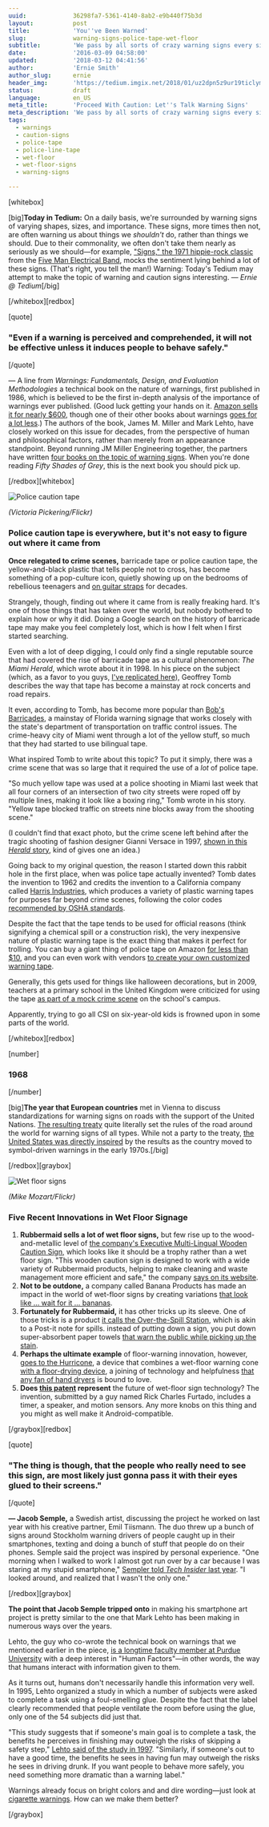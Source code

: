 ```yaml
---
uuid:             36298fa7-5361-4140-8ab2-e9b440f75b3d
layout:           post
title:            'You''ve Been Warned'
slug:             warning-signs-police-tape-wet-floor
subtitle:         'We pass by all sorts of crazy warning signs every single day—including police tape, wet floor signs, and crazy road warnings. But do they actually connect?'
date:             '2016-03-09 04:58:00'
updated:          '2018-03-12 04:41:56'
author:           'Ernie Smith'
author_slug:      ernie
header_img:       'https://tedium.imgix.net/2018/01/uz2dpn5z9ur19ticlymf.gif'
status:           draft
language:         en_US
meta_title:       'Proceed With Caution: Let''s Talk Warning Signs'
meta_description: 'We pass by all sorts of crazy warning signs every single day—including police tape, wet floor signs, and crazy road warnings. But do they actually connect?'
tags:
  - warnings
  - caution-signs
  - police-tape
  - police-line-tape
  - wet-floor
  - wet-floor-signs
  - warning-signs

---
```


[whitebox]

[big]**Today in Tedium:** On a daily basis, we're surrounded by warning signs of varying shapes, sizes, and importance. These signs, more times then not, are often warning us about things we *shouldn't* do, rather than things we should. Due to their commonality, we often don't take them nearly as seriously as we should—for example, ["Signs," the 1971 hippie-rock classic](https://www.youtube.com/watch?v=uYsBDmqJfjQ) from the [Five Man Electrical Band](http://amzn.to/220H4QR), mocks the sentiment lying behind a lot of these signs. (That's right, you tell the man!) Warning: Today's Tedium may attempt to make the topic of warning and caution signs interesting. *— Ernie @ Tedium*[/big]

[/whitebox][redbox]

[quote]
### "Even if a warning is perceived and comprehended, it will not be effective unless it induces people to behave safely."
[/quote]

— A line from *Warnings: Fundamentals, Design, and Evaluation Methodologies* a technical book on the nature of warnings, first published in 1986, which is believed to be the first in-depth analysis of the importance of warnings ever published. (Good luck getting your hands on it. [Amazon sells it for nearly $600](http://amzn.to/1TJ8dXm), though one of their other books about warnings [goes for a lot less](http://www.amazon.com/Instructions-Warnings-Bibliography-James-Miller/dp/0940537060/ref=sr_1_1?s=books&ie=UTF8&qid=1457478138&sr=1-1&keywords=Warnings+and+Safety+Instructions+annotated).) The authors of the book, James M. Miller and Mark Lehto, have closely worked on this issue for decades, from the perspective of human and philosophical factors, rather than merely from an appearance standpoint. Beyond running JM Miller Engineering together, the partners have written [four books on the topic of warning signs](http://www.millerengineering.com/?page_id=124). When you're done reading *Fifty Shades of Grey*, this is the next book you should pick up.

[/redbox][whitebox]

![Police caution tape](https://tedium.imgix.net/2018/01/rjmm1ljrtjj8dvddzlng.jpg)

*(Victoria Pickering/Flickr)*

### Police caution tape is everywhere, but it's not easy to figure out where it came from

**Once relegated to crime scenes,** barricade tape or police caution tape, the yellow-and-black plastic that tells people not to cross, has become something of a pop-culture icon, quietly showing up on the bedrooms of rebellious teenagers and [on guitar straps](http://amzn.to/1nuYrcV) for decades.

Strangely, though, finding out where it came from is really freaking hard. It's one of those things that has taken over the world, but nobody bothered to explain how or why it did. Doing a Google search on the history of barricade tape may make you feel completely lost, which is how I felt when I first started searching.

Even with a lot of deep digging, I could only find a single reputable source that had covered the rise of barricade tape as a cultural phenomenon: *The Miami Herald*, which wrote about it in 1998. In his piece on the subject (which, as a favor to you guys, [I've replicated here](https://www.dropbox.com/s/ks5bmwa3g3lz7wl/Stop%20On%20Yellow-%20Miles%20of%20Plastic%20Tape%20Wrap%20Crime%20Scenes.md?dl=0)), Geoffrey Tomb describes the way that tape has become a mainstay at rock concerts and road repairs.

It even, according to Tomb, has become more popular than [Bob's Barricades](http://www.bobsbarricades.com/), a mainstay of Florida warning signage that works closely with the state's department of transportation on traffic control issues. The crime-heavy city of Miami went through a lot of the yellow stuff, so much that they had started to use bilingual tape.

What inspired Tomb to write about this topic? To put it simply, there was a crime scene that was so large that it required the use of a *lot* of police tape.

"So much yellow tape was used at a police shooting in Miami last week that all four corners of an intersection of two city streets were roped off by multiple lines, making it look like a boxing ring," Tomb wrote in his story. "Yellow tape blocked traffic on streets nine blocks away from the shooting scene."

(I couldn't find that exact photo, but the crime scene left behind after the tragic shooting of fashion designer Gianni Versace in 1997, [shown in this *Herald* story](http://www.miamiherald.com/news/local/crime/article24594577.html), kind of gives one an idea.)

Going back to my original question, the reason I started down this rabbit hole in the first place, when was police tape actually invented? Tomb dates the invention to 1962 and credits the invention to a California company called [Harris Industries](http://www.harrisind.com/index.html), which produces a variety of plastic warning tapes for purposes far beyond crime scenes, following the color codes [recommended by OSHA standards](https://www.osha.gov/pls/oshaweb/owadisp.show_document?p_table=STANDARDS&p_id=9793).

Despite the fact that the tape tends to be used for official reasons (think signifying a chemical spill or a construction risk), the very inexpensive nature of plastic warning tape is the exact thing that makes it perfect for trolling. You can buy a giant thing of police tape on Amazon [for less than $10](http://amzn.to/1RQB48r), and you can even work with vendors [to create your own customized warning tape](http://www.customcautiontape.com/).

Generally, this gets used for things like halloween decorations, but in 2009, teachers at a primary school in the United Kingdom were criticized for using the tape [as part of a mock crime scene](http://www.telegraph.co.uk/news/uknews/crime/6537507/Teachers-condemned-for-staging-mock-crime-scene.html) on the school's campus.

Apparently, trying to go all CSI on six-year-old kids is frowned upon in some parts of the world.

[/whitebox][redbox]

[number]
### 1968
[/number]

[big]**The year that European countries** met in Vienna to discuss standardizations for warning signs on roads with the support of the United Nations. [The resulting treaty](http://www.unece.org/fileadmin/DAM/trans/conventn/signalse.pdf) quite literally set the rules of the road around the world for warning signs of all types. While not a party to the treaty, [the United States was directly inspired](https://dl.dropboxusercontent.com/u/58607934/Tedium/warning_nyt.pdf) by the results as the country moved to symbol-driven warnings in the early 1970s.[/big]

[/redbox][graybox]

![Wet floor signs](https://tedium.imgix.net/2018/01/mlpfzisp7dkwagtmiyd8.jpg)

*(Mike Mozart/Flickr)*

### Five Recent Innovations in Wet Floor Signage

1. **Rubbermaid sells a lot of wet floor signs,** but few rise up to the wood-and-metallic level of [the company's Executive Multi-Lingual Wooden Caution Sign](http://amzn.to/21i2eHS), which looks like it should be a trophy rather than a wet floor sign. "This wooden caution sign is designed to work with a wide variety of Rubbermaid products, helping to make cleaning and waste management more efficient and safe," the company [says on its website](http://www.rubbermaidcommercial.com/rcp/products/detail.jsp?rcpNum=1867507).
2. **Not to be outdone,** a company called Banana Products has made an impact in the world of wet-floor signs by creating variations [that look like … wait for it … bananas](http://bananaproducts.com/).
3. **Fortunately for Rubbermaid,** it has other tricks up its sleeve. One of those tricks is a product [it calls the Over-the-Spill Station](http://amzn.to/1M5Jcxn), which is akin to a Post-it note for spills. instead of putting down a sign, you put down super-absorbent paper towels [that warn the public while picking up the stain](http://www.rubbermaidcommercial.com/rcp/products/detail.jsp?rcpNum=4251).
4. **Perhaps the ultimate example** of floor-warning innovation, however, [goes to the Hurricone](http://www.hurricone.com/), a device that combines a wet-floor warning cone [with a floor-drying device](http://amzn.to/1RQC6RY), a joining of technology and helpfulness [that any fan of hand dryers](http://tedium.co/2015/08/18/hand-dryer-dyson-airblade-xlerator/) is bound to love.
5. **Does [this patent](http://www.google.com/patents/US20150015406) represent** the future of wet-floor sign technology? The invention, submitted by a guy named Rick Charles Furtado, includes a timer, a speaker, and motion sensors. Any more knobs on this thing and you might as well make it Android-compatible.

[/graybox][redbox]

[quote]
### "The thing is though, that the people who really need to see this sign, are most likely just gonna pass it with their eyes glued to their screens."
[/quote]

**— Jacob Semple,** a Swedish artist, discussing the project he worked on last year with his creative partner, Emil Tiismann. The duo threw up a bunch of signs around Stockholm warning drivers of people caught up in their smartphones, texting and doing a bunch of stuff that people do on their phones. Semple said the project was inspired by personal experience. "One morning when I walked to work I almost got run over by a car because I was staring at my stupid smartphone," [Sempler told *Tech Insider* last year](http://www.techinsider.io/smartphone-traffic-sign-in-sweden-photos-2015-11). "I looked around, and realized that I wasn't the only one."

[/redbox][graybox]

**The point that Jacob Semple tripped onto** in making his smartphone art project is pretty similar to the one that Mark Lehto has been making in numerous ways over the years.

Lehto, the guy who co-wrote the technical book on warnings that we mentioned earlier in the piece, [is a longtime faculty member at Purdue University](https://engineering.purdue.edu/IE/People/Faculty/profile?resource_id=9252) with a deep interest in "Human Factors"—in other words, the way that humans interact with information given to them.

As it turns out, humans don't necessarily handle this information very well. In 1995, Lehto organized a study in which a number of subjects were asked to complete a task using a foul-smelling glue. Despite the fact that the label clearly recommended that people ventilate the room before using the glue, only one of the 54 subjects did just that.

"This study suggests that if someone's main goal is to complete a task, the benefits he perceives in finishing may outweigh the risks of skipping a safety step," [Lehto said of the study in 1997](http://www.purdue.edu/uns/html4ever/1997/9702.Lehto.labels.html). "Similarly, if someone's out to have a good time, the benefits he sees in having fun may outweigh the risks he sees in driving drunk. If you want people to behave more safely, you need something more dramatic than a warning label."

Warnings already focus on bright colors and and dire wording—just look at [cigarette warnings](http://www.journalnow.com/business/business_news/local/graphic-warning-labels-on-cigarettes-may-spur-fears-of-loss/article_ad121af0-0c31-58b9-89dd-84f4579b64b0.html). How can we make them better?

[/graybox]
